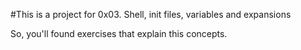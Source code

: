 #This is a project for 0x03. Shell, init files, variables and expansions

So, you'll found exercises that explain this concepts.

